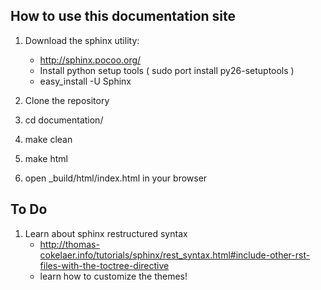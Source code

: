 How to use this documentation site
----------------------------------

1. Download the sphinx utility:
	- http://sphinx.pocoo.org/
	- Install python setup tools ( sudo port install py26-setuptools )
	- easy_install -U Sphinx 

1. Clone the repository
2. cd documentation/
3. make clean
4. make html
5. open _build/html/index.html in your browser

To Do
------

1. Learn about sphinx restructured syntax
	- http://thomas-cokelaer.info/tutorials/sphinx/rest_syntax.html#include-other-rst-files-with-the-toctree-directive
	- learn how to customize the themes!
